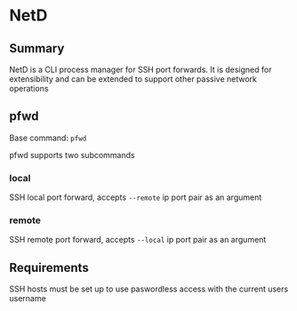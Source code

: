 # NetD

## Summary

NetD is a CLI process manager for SSH port forwards. It is designed for extensibility and can be extended to support other passive network operations


## pfwd

Base command: `pfwd`

pfwd supports two subcommands

### local

SSH local port forward, accepts `--remote` ip port pair as an argument

### remote

SSH remote port forward, accepts `--local` ip port pair as an argument



## Requirements

SSH hosts must be set up to use paswordless access with the current users username
